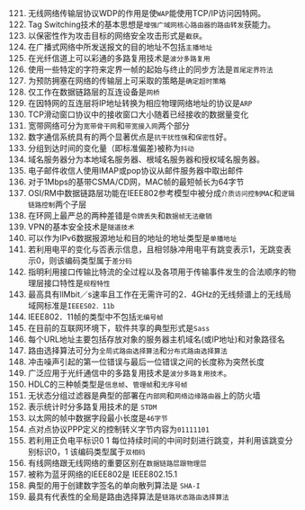 121. 无线网络传输层协议WDP的作用是使`WAP`能使用TCP/IP访问因特网。
123. Tag Switching技术的基本思想是`增强广域网核心路由器的路由转发`获能力。
124. 以保密性作为攻击目标的网络安全攻击形式是`截获`。
125. 在广播式网络中所发送报文的目的地址不包括`主播地址`
126. 在光纤信道上可以彩通的多路复用技术是`波分多路复用`
127. 使用一些特定的字符来定界一帧的起始与终止的同步方法是`首尾定界符法`
128. 为预防拥塞在网络的传输层上可采取的策略是`确定超时策略`
129. 仅工作在数据链路层的互连设备是`网桥`
130. 在因特网的互连层将IP地址转换为相应物理网络地址的协议是`ARP`
131. TCP滑动窗口协议中的接收窗口大小随着已经接收的数据量变化
132. 宽带网络可分为`宽带骨干网`和`带宽接入网`两个部分
133. 数字通信系统具有的两个显著优点是`抗干扰性强`和`保密性`好。
134. 分组到达时间的变化量（即标准偏差)被称为`抖动`         
135. 域名服务器分为本地域名服务器、根域名服务器和授权域名服务器。
136. 电子邮件收信人使用IMAP或pop协议从邮件服务器中取出邮件
137. 对于1Mbps的基带CSMA/CD网，MAC帧的最短帧长为64字节
138. OSI/RM中数据链路层功能在IEEE802参考模型中被分成`介质访问控制MAC`和`逻辑链路控制`两个子层
139. 在环网上最严总的两种差错是`令牌丢失`和`数据帧无法撤销`
140. VPN的基本安全技术是`隧道技术`
141. 可以作为IPv6数据报源地址和目的地址的地址类型是`单播地址`
142. 若利用电平的变化与否表示信息，且相邻脉冲用电平有跳变表示1，无跳变表示0，则该编码类型属于`差分码`
143. 指明利用接口传输比特流的全过程以及各项用于传输事件发生的合法顺序的物理层接口特性是`规程特性`
144. 最高具有llMbit／s速率且工作在无需许可的2．4GHz的无线频谱上的无线局域网标准是`IEEES02．11b`
145. IEEE802．11帧的类型中不包括`无编号帧`
146. 在目前的互联网环境下，软件共享的典型形式是`Sass`
147. 每个URL地址主要包括存放对象的服务器主机域名(或IP地址)和对象路径名
148. 路由选择算法可分为`全局式路由选择算法`和`分布式路由选择算法`
149. 冲击噪声引起的第一位错误与最后一位错误之间的长度称为突然长度
150. 广泛应用于光纤通信中的多路复用技术是`波分多路复用技术`。
151. HDLC的三种帧类型是`信息帧`、`管理帧`和`无序号帧`
152. 无状态分组过滤器是典型的部署在`内部网`和`网络边缘路由器`上的防火墙
153. 表示统计时分多路复用技术的是 `STDM`
154. 以太网的帧中数据字段最小长度是`46字节`
155. 点对点协议PPP定义的控制转义字节内容为`01111101`
156. 若利用正负电平标识0 1  每位持续时间的中间时刻进行跳变，并利用该跳变分别标识0，1 该编码类型属于`双相码`
157. 有线网络跟无线网络的重要区别在`数据链路层跟物理层`
158. 被称为蓝牙网络的IEEE802是 IEEE802.15.1
159. 典型的用于创建数字签名的单向散列算法是 `SHA-I`
160. 最具有代表性的全局是路由选择算法是`链路状态路由选择算法`